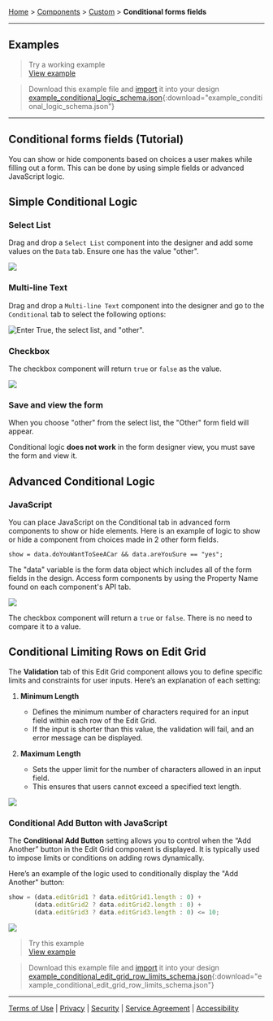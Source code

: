 [Home](index) > [Components](Components) > [Custom](Custom) > **Conditional forms fields**
***

## Examples

> Try a working example<br>
> [View example](https://submit.digital.gov.bc.ca/app/form/submit?f=8aa2b9dc-9bc9-48bc-95d2-c3246a609b4b)

> Download this example file and [import](Importing-and-exporting-form-designs) it into your design<br>
> [example_conditional_logic_schema.json](../examples/example_conditional_logic_schema.json){:download="example_conditional_logic_schema.json"}

***

## Conditional forms fields (Tutorial)

You can show or hide components based on choices a user makes while filling out a form.
This can be done by using simple fields or advanced JavaScript logic.

<!-- On this page
* [Simple conditional logic](#Simple-conditional-logic)
* [Advanced conditional logic](#Advanced-conditional-logic) -->



## Simple Conditional Logic
<!-- **[Back to top](#top)** -->

### Select List
Drag and drop a `Select List` component into the designer and add some values on the `Data` tab. Ensure one has the value "other".

![](images/conditional_select_list.png) 

### Multi-line Text
Drag and drop a `Multi-line Text` component into the designer and go to the `Conditional` tab to select the following options:

![Enter True, the select list, and "other".](images/conditional_multi_line.png) 

### Checkbox
The checkbox component will return `true` or `false` as the value. 

![](images/conditional_checkbox.png)

### Save and view the form
When you choose "other" from the select list, the "Other" form field will appear.

Conditional logic **does not work** in the form designer view, you must save the form and view it.

## Advanced Conditional Logic
<!-- **[Back to top](#top)** -->

### JavaScript
You can place JavaScript on the Conditional tab in advanced form components to show or hide elements. Here is an example of logic to show or hide a component from choices made in 2 other form fields.

`show = data.doYouWantToSeeACar && data.areYouSure == "yes";`

The "data" variable is the form data object which includes all of the form fields in the design. Access form components by using the Property Name found on each component's API tab.

![](images/conditional_property_name.png)

The checkbox component will return a `true` or `false`. There is no need to compare it to a value.

## Conditional Limiting Rows on Edit Grid
<!-- **[Back to top](#top)** -->

The **Validation** tab of this Edit Grid component allows you to define specific limits and constraints for user inputs. Here’s an explanation of each setting:

1. **Minimum Length**  
   - Defines the minimum number of characters required for an input field within each row of the Edit Grid.  
   - If the input is shorter than this value, the validation will fail, and an error message can be displayed.

2. **Maximum Length**  
   - Sets the upper limit for the number of characters allowed in an input field.  
   - This ensures that users cannot exceed a specified text length.

![](images/limit-edit-grid.jpg)

### Conditional Add Button with JavaScript

The **Conditional Add Button** setting allows you to control when the “Add Another” button in the Edit Grid component is displayed. It is typically used to impose limits or conditions on adding rows dynamically.

Here’s an example of the logic used to conditionally display the "Add Another" button:

```javascript
show = (data.editGrid1 ? data.editGrid1.length : 0) + 
       (data.editGrid2 ? data.editGrid2.length : 0) + 
       (data.editGrid3 ? data.editGrid3.length : 0) <= 10;
```

![](images/disable-add-another-button-editgrid.jpg)


> Try this example<br>
> [View example](https://submit.digital.gov.bc.ca/app/form/submit?f=57330dc4-5b8f-40b0-976e-2c22e5452ffc)

> Download this example file and [import](Importing-and-exporting-form-designs) it into your design<br>
> [example_conditional_edit_grid_row_limits_schema.json](../examples/example_conditional_edit_grid_row_limits_schema.json){:download="example_conditional_edit_grid_row_limits_schema.json"}
<!-- **[Back to top](#top)** -->

***
[Terms of Use](Terms-of-Use) | [Privacy](Privacy) | [Security](Security) | [Service Agreement](Service-Agreement) | [Accessibility](Accessibility)